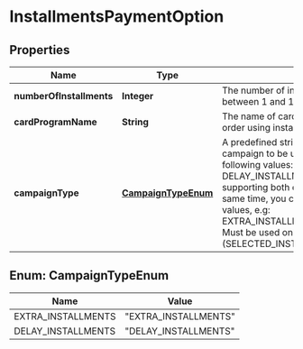 
# InstallmentsPaymentOption

## Properties
Name | Type | Description | Notes
------------ | ------------- | ------------- | -------------
**numberOfInstallments** | **Integer** | The number of installments. It can be an integer between 1 and 12  |  [optional]
**cardProgramName** | **String** | The name of card program that allows paying an order using installments  |  [optional]
**campaignType** | [**CampaignTypeEnum**](#CampaignTypeEnum) | A predefined string value indicating the type of campaign to be used. It can only have  one of the following values: * EXTRA_INSTALLMENTS * DELAY_INSTALLMENTS  For bank terminals supporting both campaign types used at the same time, you can set  both comma separated values, e.g: EXTRA_INSTALLMENTS,DELAY_INSTALLMENTS.     Must be used only with installments transactions (SELECTED_INSTALLMENTS_NUMBER &gt;&#x3D; 2).  |  [optional]


<a name="CampaignTypeEnum"></a>
## Enum: CampaignTypeEnum
Name | Value
---- | -----
EXTRA_INSTALLMENTS | &quot;EXTRA_INSTALLMENTS&quot;
DELAY_INSTALLMENTS | &quot;DELAY_INSTALLMENTS&quot;



